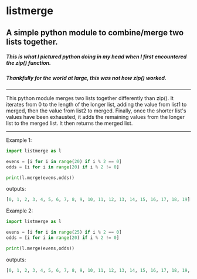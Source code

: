 # listmerge
## A simple python module to combine/merge two lists together.
##### This is what I pictured python doing in my head when I first encountered the zip() function.
##### Thankfully for the world at large, this was not how zip() worked.

------
This python module merges two lists together differently than zip().
It iterates from 0 to the length of the longer list, adding the value from list1 to merged, then the value from list2 to merged.
Finally, once the shorter list's values have been exhausted, it adds the remaining values from the longer list to the merged list.
It then returns the merged list.

------

Example 1:

```python
import listmerge as l

evens = [i for i in range(20) if i % 2 == 0]
odds = [i for i in range(20) if i % 2 != 0]

print(l.merge(evens,odds))
```
outputs: 

```python
[0, 1, 2, 3, 4, 5, 6, 7, 8, 9, 10, 11, 12, 13, 14, 15, 16, 17, 18, 19]
```



Example 2:

```python
import listmerge as l

evens = [i for i in range(25) if i % 2 == 0]
odds = [i for i in range(20) if i % 2 != 0]

print(l.merge(evens,odds))
```

outputs:

```python
[0, 1, 2, 3, 4, 5, 6, 7, 8, 9, 10, 11, 12, 13, 14, 15, 16, 17, 18, 19, 20, 22, 24]
```
